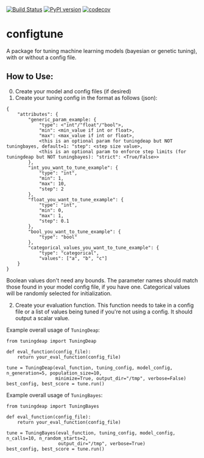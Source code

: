 [![Build Status](https://travis-ci.com/orionw/tuningDEAP.svg?branch=master)](https://travis-ci.com/orionw/tuningDEAP)
[![PyPI version](https://badge.fury.io/py/configtune.svg)](https://badge.fury.io/py/configtune)
[![codecov](https://codecov.io/gh/orionw/tuningDEAP/branch/master/graph/badge.svg)](https://codecov.io/gh/orionw/tuningDEAP)

# configtune
A package for tuning machine learning models (bayesian or genetic tuning), with or without a config file.

## How to Use:
0. Create your model and config files (if desired)
1. Create your tuning config in the format as follows (json):
```
{
    "attributes": {
        "generic_param_example: {
            "type": <"int"/"float"/"bool">,
            "min": <min_value if int or float>,
            "max": <max_value if int or float>,
            <this is an optional param for tuningdeap but NOT tuningbayes, default=1: "step": <step size value>,
            <this is an optional param to enforce step limits (for tuningdeap but NOT tuningbayes): "strict": <True/False>>
        },
        "int_you_want_to_tune_example": {
            "type": "int",
            "min": 1,
            "max": 10,
            "step": 2
        },
        "float_you_want_to_tune_example": {
            "type": "int",
            "min": 0,
            "max": 1,
            "step": 0.1
        },
        "bool_you_want_to_tune_example": {
            "type": "bool"
        },
        "categorical_values_you_want_to_tune_example": {
            "type": "categorical",
            "values": ["a", "b", "c"]
    }
}
```
Boolean values don't need any bounds.  The parameter names should match those found in your model config file, if you have one.  Categorical values will be randomly selected for initialization.

2. Create your evaluation function.  This function needs to take in a config file or a list of values being tuned if you're not using a config.  It should output a scalar value.

Example overall usage of `TuningDeap`:
```
from tuningdeap import TuningDeap

def eval_function(config_file):
    return your_eval_function(config_file)

tune = TuningDeap(eval_function, tuning_config, model_config, n_generation=5, population_size=10, 
                  minimize=True, output_dir="/tmp", verbose=False)
best_config, best_score = tune.run()
```

Example overall usage of `TuningBayes`:
```
from tuningdeap import TuningBayes

def eval_function(config_file):
    return your_eval_function(config_file)

tune = TuningBayes(eval_function, tuning_config, model_config, n_calls=10, n_random_starts=2, 
                   output_dir="/tmp", verbose=True)
best_config, best_score = tune.run()
```
